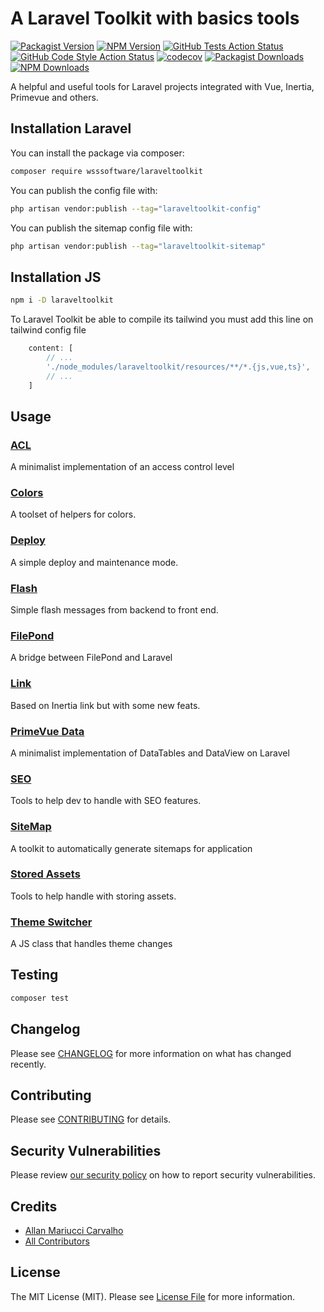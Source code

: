 # A Laravel Toolkit with basics tools

[![Packagist Version](https://img.shields.io/packagist/v/wsssoftware/laraveltoolkit)](https://packagist.org/packages/wsssoftware/laraveltoolkit)
[![NPM Version](https://img.shields.io/npm/v/laraveltoolkit)](https://www.npmjs.com/package/laraveltoolkit)
[![GitHub Tests Action Status](https://img.shields.io/github/actions/workflow/status/wsssoftware/laraveltoolkit/run-tests.yml?branch=main&label=tests&style=flat-square)](https://github.com/wsssoftware/laraveltoolkit/actions?query=workflow%3Arun-tests+branch%3Amain)
[![GitHub Code Style Action Status](https://img.shields.io/github/actions/workflow/status/wsssoftware/laraveltoolkit/fix-php-code-style-issues.yml?branch=main&label=code%20style&style=flat-square)](https://github.com/wsssoftware/laraveltoolkit/actions?query=workflow%3A"Fix+PHP+code+style+issues"+branch%3Amain)
[![codecov](https://codecov.io/gh/wsssoftware/laraveltoolkit/graph/badge.svg?token=nzaXcoyc3q)](https://codecov.io/gh/wsssoftware/laraveltoolkit)
[![Packagist Downloads](https://img.shields.io/packagist/dt/wsssoftware/laraveltoolkit?label=Packagist%20downloads)](https://packagist.org/packages/wsssoftware/laraveltoolkit)
[![NPM Downloads](https://img.shields.io/npm/d18m/laraveltoolkit?label=NPM%20downloads)](https://www.npmjs.com/package/laraveltoolkit)

A helpful and useful tools for Laravel projects integrated with Vue, Inertia, Primevue and others.

## Installation Laravel

You can install the package via composer:

```bash
composer require wsssoftware/laraveltoolkit
```

You can publish the config file with:

```bash
php artisan vendor:publish --tag="laraveltoolkit-config"
```

You can publish the sitemap config file with:

```bash
php artisan vendor:publish --tag="laraveltoolkit-sitemap"
```

## Installation JS

```bash
npm i -D laraveltoolkit
```

To Laravel Toolkit be able to compile its tailwind you must add this line on tailwind config file

```js
    content: [
        // ...
        './node_modules/laraveltoolkit/resources/**/*.{js,vue,ts}',
        // ...
    ]
```

## Usage

### [ACL](docs/ACL.md)
A minimalist implementation of an access control level

### [Colors](docs/COLORS.md)
A toolset of helpers for colors.

### [Deploy](docs/DEPLOY.md)
A simple deploy and maintenance mode.

### [Flash](docs/FLASH.md)
Simple flash messages from backend to front end.

### [FilePond](docs/FILEPOND.md)
A bridge between FilePond and Laravel

### [Link](docs/LINK.md)
Based on Inertia link but with some new feats.

### [PrimeVue Data](docs/PRIMEVUE_DATA.md)
A minimalist implementation of DataTables and DataView on Laravel

### [SEO](docs/SEO.md)
Tools to help dev to handle with SEO features.

### [SiteMap](docs/SITEMAP.md)
A toolkit to automatically generate sitemaps for application 

### [Stored Assets](docs/STORED_ASSETS.md)
Tools to help handle with storing assets. 

### [Theme Switcher](docs/THEME.md)
A JS class that handles theme changes

## Testing

```bash
composer test
```

## Changelog

Please see [CHANGELOG](CHANGELOG.md) for more information on what has changed recently.

## Contributing

Please see [CONTRIBUTING](CONTRIBUTING.md) for details.

## Security Vulnerabilities

Please review [our security policy](../../security/policy) on how to report security vulnerabilities.

## Credits

- [Allan Mariucci Carvalho](https://github.com/wsssoftware)
- [All Contributors](../../contributors)

## License

The MIT License (MIT). Please see [License File](LICENSE.md) for more information.
